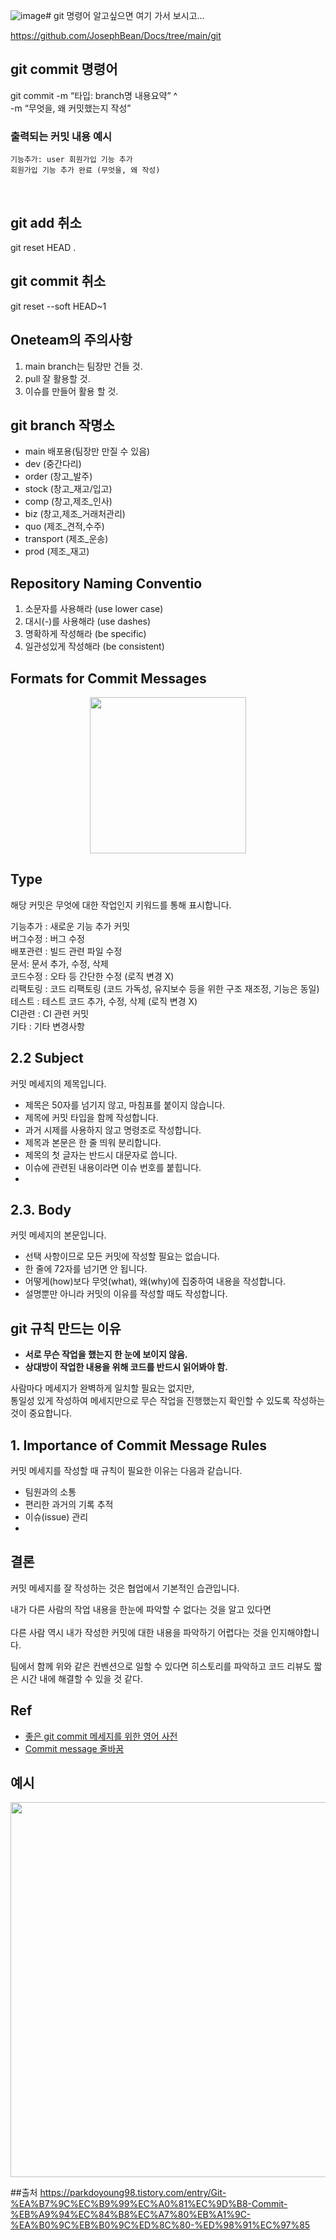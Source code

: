 ![image](https://github.com/user-attachments/assets/4254174d-ab04-498d-9f65-127e9c303845)# git 명령어 알고싶으면 여기 가서 보시고...

https://github.com/JosephBean/Docs/tree/main/git


## git commit 명령어

git commit -m “타입: branch명 내용요약” ^ <br>
-m “무엇을, 왜 커밋했는지 작성” <br>


### 출력되는 커밋 내용 예시
```
기능추가: user 회원가입 기능 추가
회원가입 기능 추가 완료 (무엇을, 왜 작성)
```
<br>


## git add 취소

git reset HEAD .


## git commit 취소

git reset --soft HEAD~1


## Oneteam의 주의사항

1. main branch는 팀장만 건들 것.
2. pull 잘 활용할 것.
3. 이슈를 만들어 활용 할 것.


## git branch 작명소

- main 배포용(팀장만 만질 수 있음)
- dev (중간다리)
- order (창고_발주)
- stock (창고_재고/입고)
- comp (창고,제조_인사)
- biz (창고,제조_거래처관리)
- quo (제조_견적,수주)
- transport (제조_운송)
- prod (제조_재고)
  

## Repository Naming Conventio

1. 소문자를 사용해라 (use lower case)
2. 대시(-)를 사용해라 (use dashes)
3. 명확하게 작성해라 (be specific)
4. 일관성있게 작성해라 (be consistent)

## Formats for Commit Messages

<p align="center">
  <img src="https://blog.kakaocdn.net/dn/xteMz/btskha3GV9d/jJOTTbW8lzcKExUDpri7EK/img.png" height="250">
</p>

## Type

해당 커밋은 무엇에 대한 작업인지 키워드를 통해 표시합니다.

기능추가 : 새로운 기능 추가 커밋<br>
버그수정 : 버그 수정<br>
배포관련 : 빌드 관련 파일 수정<br>
문서: 문서 추가, 수정, 삭제<br>
코드수정 : 오타 등 간단한 수정 (로직 변경 X)<br>
리팩토링 : 코드 리팩토링 (코드 가독성, 유지보수 등을 위한 구조 재조정, 기능은 동일)<br>
테스트 : 테스트 코드 추가, 수정, 삭제 (로직 변경 X)<br>
CI관련 : CI 관련 커밋<br>
기타 : 기타 변경사항<br>

  
## 2.2 Subject
커밋 메세지의 제목입니다.

- 제목은 50자를 넘기지 않고, 마침표를 붙이지 않습니다.
- 제목에 커밋 타입을 함께 작성합니다.
- 과거 시제를 사용하지 않고 명령조로 작성합니다.
- 제목과 본문은 한 줄 띄워 분리합니다.
- 제목의 첫 글자는 반드시 대문자로 씁니다.
- 이슈에 관련된 내용이라면 이슈 번호를 붙힙니다.
- 

## 2.3. Body
커밋 메세지의 본문입니다. 

- 선택 사항이므로 모든 커밋에 작성할 필요는 없습니다.
- 한 줄에 72자를 넘기면 안 됩니다.
- 어떻게(how)보다 무엇(what), 왜(why)에 집중하여 내용을 작성합니다.
- 설명뿐만 아니라 커밋의 이유를 작성할 때도 작성합니다.


## git 규칙 만드는 이유
  - **서로 무슨 작업을 했는지 한 눈에 보이지 않음.**
  - **상대방이 작업한 내용을 위해 코드를 반드시 읽어봐야 함.**

사람마다 메세지가 완벽하게 일치할 필요는 없지만, <br>
통일성 있게 작성하여 메세지만으로 무슨 작업을 진행했는지 확인할 수 있도록 작성하는 것이 중요합니다.

## 1. Importance of Commit Message Rules

커밋 메세지를 작성할 때 규칙이 필요한 이유는 다음과 같습니다.

- 팀원과의 소통
- 편리한 과거의 기록 추적
- 이슈(issue) 관리
- 
## 결론 
  
커밋 메세지를 잘 작성하는 것은 협업에서 기본적인 습관입니다.

내가 다른 사람의 작업 내용을 한눈에 파악할 수 없다는 것을 알고 있다면 <br>  
다른 사람 역시 내가 작성한 커밋에 대한 내용을 파악하기 어렵다는 것을 인지해야합니다.

팀에서 함께 위와 같은 컨벤션으로 일할 수 있다면 히스토리를 파악하고 코드 리뷰도 짧은 시간 내에 해결할 수 있을 것 같다.
  
## Ref

- [좋은 git commit 메세지를 위한 영어 사전](https://blog.ull.im/engineering/2019/03/10/logs-on-git.html)
- [Commit message 줄바꿈](https://guuumi.tistory.com/128)
  
  
## 예시 

<p align="center">
  <img src="https://blog.kakaocdn.net/dn/dtCL21/btsklmCgFie/QDPW3LejAG0htEsJ3N628k/img.png" height="600">
</p>

##출처
https://parkdoyoung98.tistory.com/entry/Git-%EA%B7%9C%EC%B9%99%EC%A0%81%EC%9D%B8-Commit-%EB%A9%94%EC%84%B8%EC%A7%80%EB%A1%9C-%EA%B0%9C%EB%B0%9C%ED%8C%80-%ED%98%91%EC%97%85
